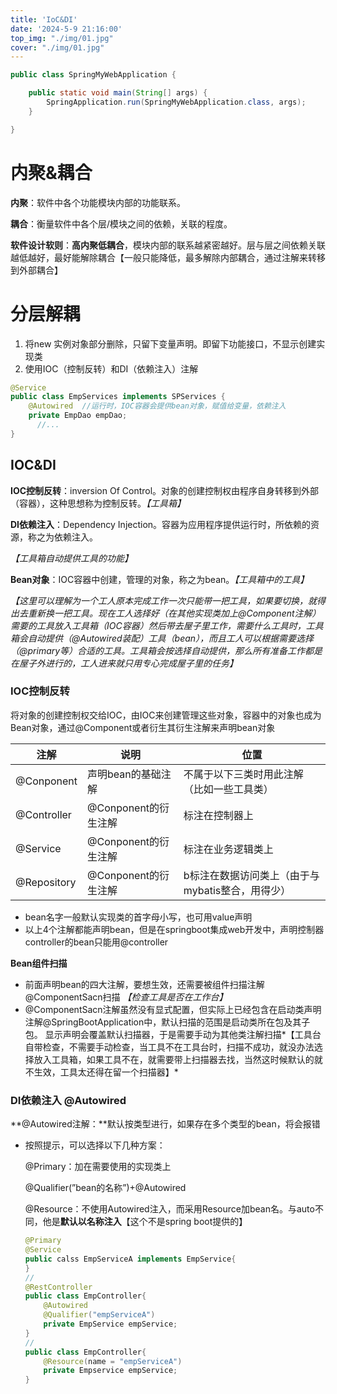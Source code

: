 ```yaml
---
title: 'IoC&DI'
date: '2024-5-9 21:16:00'
top_img: "./img/01.jpg"
cover: "./img/01.jpg"
--- 
```


```Java
public class SpringMyWebApplication {

	public static void main(String[] args) {
		SpringApplication.run(SpringMyWebApplication.class, args);
	}

}
```
# 内聚&耦合

**内聚**：软件中各个功能模块内部的功能联系。

**耦合**：衡量软件中各个层/模块之间的依赖，关联的程度。

**软件设计软则**：**高内聚低耦合**，模块内部的联系越紧密越好。层与层之间依赖关联越低越好，最好能解除耦合【一般只能降低，最多解除内部耦合，通过注解来转移到外部耦合】

# 分层解耦

1. 将new 实例对象部分删除，只留下变量声明。即留下功能接口，不显示创建实现类
2. 使用IOC（控制反转）和DI（依赖注入）注解

```java
@Service
public class EmpServices implements SPServices {
    @Autowired  //运行时，IOC容器会提供bean对象，赋值给变量，依赖注入
    private EmpDao empDao;
	  //...
}
```

## IOC&DI

**IOC控制反转**：inversion Of Control。对象的创建控制权由程序自身转移到外部（容器），这种思想称为控制反转。*【工具箱】*

**DI依赖注入**：Dependency Injection。容器为应用程序提供运行时，所依赖的资源，称之为依赖注入。

*【工具箱自动提供工具的功能】*

**Bean对象**：IOC容器中创建，管理的对象，称之为bean。*【工具箱中的工具】*


*【这里可以理解为一个工人原本完成工作一次只能带一把工具，如果要切换，就得出去重新换一把工具。现在工人选择好（在其他实现类加上@Component注解）需要的工具放入工具箱（IOC容器）然后带去屋子里工作，需要什么工具时，工具箱会自动提供（@Autowired装配）工具（bean），而且工人可以根据需要选择（@primary等）合适的工具。工具箱会按选择自动提供，那么所有准备工作都是在屋子外进行的，工人进来就只用专心完成屋子里的任务】*

### IOC控制反转

将对象的创建控制权交给IOC，由IOC来创建管理这些对象，容器中的对象也成为Bean对象，通过@Component或者衍生其衍生注解来声明bean对象

| 注解 | 说明 | 位置 |
| --- | --- | --- |
| @Conponent | 声明bean的基础注解 | 不属于以下三类时用此注解（比如一些工具类） |
| @Controller | @Conponent的衍生注解 | 标注在控制器上 |
| @Service | @Conponent的衍生注解 | 标注在业务逻辑类上 |
| @Repository | @Conponent的衍生注解 | b标注在数据访问类上（由于与mybatis整合，用得少） |
- bean名字一般默认实现类的首字母小写，也可用value声明
- 以上4个注解都能声明bean，但是在springboot集成web开发中，声明控制器controller的bean只能用@controller

**Bean组件扫描**

- 前面声明bean的四大注解，要想生效，还需要被组件扫描注解@ComponentSacn扫描 *【检查工具是否在工作台】*
- @ComponentSacn注解虽然没有显式配置，但实际上已经包含在启动类声明注解@SpringBootApplication中，默认扫描的范围是启动类所在包及其子包。 显示声明会覆盖默认扫描器，于是需要手动为其他类注解扫描*【工具台自带检查，不需要手动检查，当工具不在工具台时，扫描不成功，就没办法选择放入工具箱，如果工具不在，就需要带上扫描器去找，当然这时候默认的就不生效，工具太还得在留一个扫描器】*

### DI依赖注入 @Autowired

**@Autowired注解：**默认按类型进行，如果存在多个类型的bean，将会报错

- 按照提示，可以选择以下几种方案：
    
    @Primary：加在需要使用的实现类上
    
    @Qualifier(”bean的名称”)+@Autowired
    
    @Resource：不使用Autowired注入，而采用Resource加bean名。与auto不同，他是**默认以名称注入**【这个不是spring boot提供的】
	```java
	@Primary
	@Service
	public calss EmpServiceA implements EmpService{
	}
	// 
	@RestController
	public class EmpController{
		@Autowired
		@Qualifier("empServiceA")
		private EmpService empService;
	}
	//
	public class EmpController{
		@Resource(name = "empServiceA")
		private Empservice empService;
	}
	```